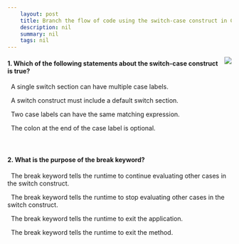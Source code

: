 ```yaml
---
    layout: post
    title: Branch the flow of code using the switch-case construct in C# 
    description: nil
    summary: nil
    tags: nil
---
```



 <a target="_blank" href="https://docs.microsoft.com/en-us/learn/modules/csharp-switch-case/5-knowledge-check/"><i class="fas fa-external-link-alt"></i> </a>
 <img align="right" src="https://docs.microsoft.com/en-us/learn/achievements/csharp-switch-case.svg">
####  1. Which of the following statements about the switch-case construct is true?


<i class='fas fa-check-square' style='color: Dodgerblue;'></i> &nbsp;&nbsp;A single switch section can have multiple case labels.

<i class='far fa-square'></i> &nbsp;&nbsp;A switch construct must include a default switch section.

<i class='far fa-square'></i> &nbsp;&nbsp;Two case labels can have the same matching expression.

<i class='far fa-square'></i> &nbsp;&nbsp;The colon at the end of the case label is optional.
<br />
<br />
<br />

####  2. What is the purpose of the break keyword?


<i class='far fa-square'></i> &nbsp;&nbsp;The break keyword tells the runtime to continue evaluating other cases in the switch construct.

<i class='fas fa-check-square' style='color: Dodgerblue;'></i> &nbsp;&nbsp;The break keyword tells the runtime to stop evaluating other cases in the switch construct.

<i class='far fa-square'></i> &nbsp;&nbsp;The break keyword tells the runtime to exit the application.

<i class='far fa-square'></i> &nbsp;&nbsp;The break keyword tells the runtime to exit the method.
<br />
<br />
<br />
